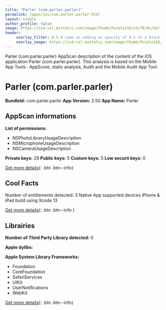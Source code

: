 ```yaml
---
title: "Parler (com.parler.parler)"
permalink: /apps/ios/com.parler.parler.html
layout: single
author_profile: false
image: https://is4-ssl.mzstatic.com/image/thumb/Purple116/v4/f0/0c/b2/f00cb2d3-1e18-8d26-efdc-d0a8e4451805/AppIcon-New-1x_U007emarketing-0-7-0-85-220.png/512x512bb.jpg
header: 
     overlay_filter: 0.5 # same as adding an opacity of 0.5 to a black background
     overlay_image: https://is4-ssl.mzstatic.com/image/thumb/Purple116/v4/f0/0c/b2/f00cb2d3-1e18-8d26-efdc-d0a8e4451805/AppIcon-New-1x_U007emarketing-0-7-0-85-220.png/512x512bb.jpg
---
```

Parler (com.parler.parler) AppScan description of the content of the iOS application Parler (com.parler.parler). This analysis is based on the Mobile App Tools : AppScore, static analysis, Audit and the Mobile Audit App Tool.

# Parler (com.parler.parler)

**BundleId:** com.parler.parler
**App Version:** 2.50
**App Name:** Parler


## AppScan informations 

**List of permissions:** 
- NSPhotoLibraryUsageDescription
- NSMicrophoneUsageDescription
- NSCameraUsageDescription
  
  
**Private keys:** 29
**Public keys:** 5
**Custom keys:** 5
**Low securit keys:** 0
  
[Get more details](/pricing.html){: .btn .btn--info}

## Cool Facts

Number of entitlements detected: 3
Native App
supported devices iPhone & iPad
build using Xcode 13
  
[Get more details](/pricing.html){: .btn .btn--info }

## Librairies 
**Number of Third Party Library detected:** 0


**Apple dylibs:**


**Apple System Library Frameworks:**
- Foundation
- CoreFoundation
- SafariServices
- UIKit
- UserNotifications
- WebKit


  
[Get more details](/pricing.html){: .btn .btn--info}


